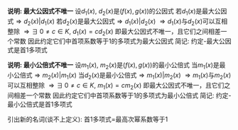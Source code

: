 **说明: 最大公因式不唯一**
设$d_1(x),\ d_2(x)$是$(f(x),g(x))$的公因式
若$d_1(x)$是最大公因式$\Rightarrow d_2(x)|d_1(x)$
若$d_2(x)$是最大公因式$\Rightarrow d_1(x)|d_2(x)$
$\Rightarrow d_1(x)$与$d_2(x)$可以互相整除
$\Rightarrow\exists\ 0\neq c\in K,\ d_1(x)=cd_2(x)$
即最大公因式不唯一，且它们之间相差一个常数
因此约定它们中首项系数等于1的多项式为最大公因式
简记: 约定-最大公因式是首1多项式

**说明: 最小公倍式不唯一**
设$m_1(x),\ m_2(x)$是$(f(x),g(x))$的最小公倍式
当$m_1(x)$是最小公倍式$\Rightarrow m_2(x)|m_1(x)$
当$d_2(x)$是最小公倍式$\Rightarrow m_1(x)|m_2(x)$
$\Rightarrow m_1(x)$与$m_2(x)$可以互相整除
$\Rightarrow\exists\ 0\neq c\in K,\ m_1(x)=cm_2(x)$
即最大公因式不唯一，且它们之间相差一个常数
因此约定它们中首项系数等于1的多项式为最小公倍式
简记: 约定-最小公倍式是首1多项式

引出新的名词(谈不上定义): 首1多项式$=$最高次幂系数等于1